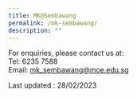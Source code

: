 ```yaml
---
title: MK@Sembawang
permalink: /mk-sembawang/
description: ""
---
```

<!--
![](/images/MK%20Open%20House%202023.jpeg)

![](/images/MK-open-house.jpeg)

![](/images/waitlist-application.jpeg)

![](/images/mk-youtube.jpeg)

<br>
<img src="/images/mksmb.png" 
     style="width:40%">
		 
 <img src="/images/mksmb1.png" 
     style="width:40%">
-->
For enquiries, please contact us at:<br>
Tel: 6235 7588<br>
Email: mk_sembawang@moe.edu.sg

Last updated : 28/02/2023